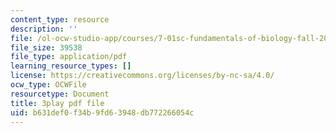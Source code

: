 ```yaml
---
content_type: resource
description: ''
file: /ol-ocw-studio-app/courses/7-01sc-fundamentals-of-biology-fall-2011/b631def0f34b9fd63948db772266054c_htYyCEdc8B4.pdf
file_size: 39538
file_type: application/pdf
learning_resource_types: []
license: https://creativecommons.org/licenses/by-nc-sa/4.0/
ocw_type: OCWFile
resourcetype: Document
title: 3play pdf file
uid: b631def0-f34b-9fd6-3948-db772266054c
---
```

